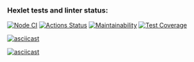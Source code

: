 ### Hexlet tests and linter status:
[![Node CI](https://github.com/AkasunaKage/frontend-project-lvl2/actions/workflows/actions.yml/badge.svg)](https://github.com/AkasunaKage/frontend-project-lvl2/actions)
[![Actions Status](https://github.com/AkasunaKage/frontend-project-lvl2/workflows/hexlet-check/badge.svg)](https://github.com/AkasunaKage/frontend-project-lvl2/actions)
[![Maintainability](https://api.codeclimate.com/v1/badges/3d5de47f45d588e7cf16/maintainability)](https://codeclimate.com/github/AkasunaKage/frontend-project-lvl2/maintainability)
[![Test Coverage](https://api.codeclimate.com/v1/badges/3d5de47f45d588e7cf16/test_coverage)](https://codeclimate.com/github/AkasunaKage/frontend-project-lvl2/test_coverage)

[![asciicast](https://asciinema.org/a/yfuUt9UibK8kd9WzEf2KznImA.svg)](https://asciinema.org/a/yfuUt9UibK8kd9WzEf2KznImA)

[![asciicast](https://asciinema.org/a/97MgPs3ODGhO8piOuF3huabT0.svg)](https://asciinema.org/a/97MgPs3ODGhO8piOuF3huabT0)